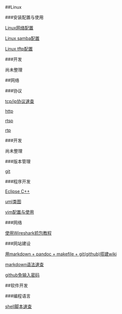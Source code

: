 <!---title:Ohlinux 运维-首页-->
<!---keywords:Linux,CentOS,sa,OP,运维,开发-->



##Linux 

###安装配置与使用

[Linux网络配置](wiki/linux/usage/netconfig.html)

[Linux samba配置](wiki/linux/usage/samba.html)

[Linux tftp配置](wiki/linux/usage/tftp.html)

###开发

尚未整理



##网络 

###协议

[tcp/ip协议速查](wiki/net/protocol/zoomtable.html)

[http](wiki/net/protocol/http.html)

[rtsp](wiki/net/protocol/rtsp.html)

[rtp](wiki/net/protocol/rtp.html)

###开发

尚未整理


###版本管理

[git](wiki/tool/versionmanage/git.html)

###程序开发

[Eclipse C++](wiki/tool/sw_develop/eclipse_cpp.html)

[uml类图](wiki/tool/sw_develop/uml_class.html)

<!-- wiki/tool/sw_develop/vim.mkd -->
[vim配置与使用](wiki/tool/sw_develop/vim.html)

###网络

[使用Wireshark抓包教程](wiki/tool/net/wireshark.html)

###网站建设

<!-- wiki/tool/sitebuild/mikewiki.mkd -->
[用markdown + pandoc + makefile + git(github)搭建wiki](wiki/tool/sitebuild/mikewiki.html)

<!-- wiki/tool/sitebuild/markdown_syntax.mkd -->
[markdown语法速查](wiki/tool/sitebuild/markdown_syntax.html)

<!-- wiki/tool/sitebuild/github_sshkey.mkd -->
[github免输入密码](wiki/tool/sitebuild/github_sshkey.html)



##软件开发

###编程语言

[shell脚本速查](wiki/sw_develop/language/shell.html)


<!-- vim:set tw=0:-->
